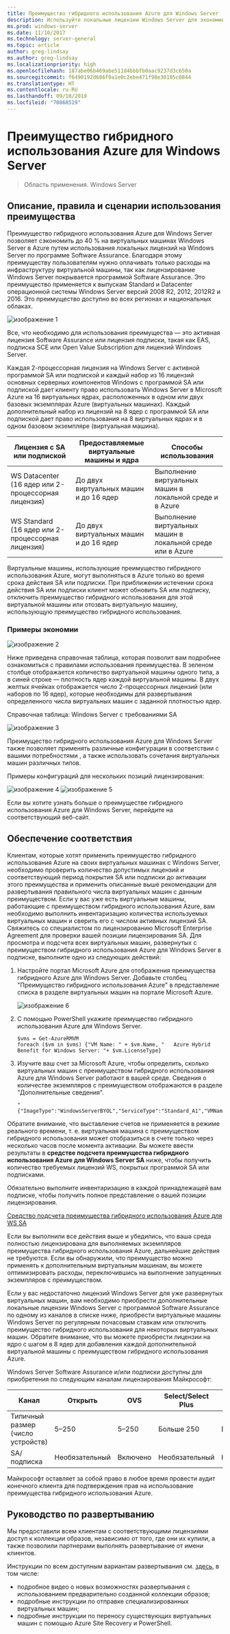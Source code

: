 ```yaml
---
title: Преимущество гибридного использования Azure для Windows Server
description: Используйте локальные лицензии Windows Server для экономии на виртуальных машинах Azure
ms.prod: windows-server
ms.date: 11/10/2017
ms.technology: server-general
ms.topic: article
author: greg-lindsay
ms.author: greg-lindsay
ms.localizationpriority: high
ms.openlocfilehash: 187abe06b469abe511d4bbbfb0aac9237d3c650a
ms.sourcegitcommit: f6490192d686f0a1e0c2ebe471f98e30105c0844
ms.translationtype: HT
ms.contentlocale: ru-RU
ms.lasthandoff: 09/10/2019
ms.locfileid: "70868519"
---
```

# <a name="azure-hybrid-benefit-for-windows-server"></a>Преимущество гибридного использования Azure для Windows Server

>Область применения. Windows Server

## <a name="benefit-description-rules-and-use-cases"></a>Описание, правила и сценарии использования преимущества

Преимущество гибридного использования Azure для Windows Server позволяет сэкономить до 40 % на виртуальных машинах Windows Server в Azure путем использования локальных лицензий на Windows Server по программе Software Assurance.  Благодаря этому преимуществу пользователям нужно оплачивать только расходы на инфраструктуру виртуальной машины, так как лицензирование Windows Server покрывается программой Software Assurance.  Это преимущество применяется к выпускам Standard и Datacenter операционной системы Windows Server версий 2008 R2, 2012, 2012R2 и 2016.  Это преимущество доступно во всех регионах и национальных облаках.


![изображение 1](media/ahb01.png)

Все, что необходимо для использования преимущества — это активная лицензия Software Assurance или лицензия подписки, такая как EAS, подписка SCE или Open Value Subscription для лицензий Windows Server.  

Каждая 2-процессорная лицензия на Windows Server с активной программой SA или подпиской и каждый набор из 16 лицензий основных серверных компонентов Windows с программой SA или подпиской дает клиенту право использовать Windows Server в Microsoft Azure на 16 виртуальных ядрах, расположенных в одном или двух базовых экземплярах Azure (виртуальных машинах). Каждый дополнительный набор из лицензий на 8 ядер с программой SA или подпиской дает право использования на 8 виртуальных ядрах и в одном базовом экземпляре (виртуальная машина).

| Лицензия с SA или подпиской            | Предоставляемые виртуальные машины и ядра            | Способы использования                                |
|-----------------------------------------|----------------------------------|-----------------------------------------------------|
| WS Datacenter (16 ядер или 2-процессорная лицензия)  | До двух виртуальных машин и до 16 ядер | Выполнение виртуальных машин в локальной среде и в Azure  |
| WS Standard (16 ядер или 2-процессорная лицензия)    | До двух виртуальных машин и до 16 ядер | Выполнение виртуальных машин в локальной среде или в Azure |

Виртуальные машины, использующие преимущество гибридного использования Azure, могут выполняться в Azure только во время срока действия SA или подписки. При приближении истечении срока действия SA или подписки клиент может обновить SA или подписку, отключить преимущество гибридного использования для этой виртуальной машины или отозвать виртуальную машину, использующую преимущество гибридного использования. 

### <a name="savings-examples"></a>Примеры экономии 

![изображение 2](media/ahb02.png)
 
Ниже приведена справочная таблица, которая позволит вам подробнее ознакомиться с правилами использования преимущества. В зеленом столбце отображается количество виртуальной машины одного типа, а в синей строке — плотность ядер каждой виртуальной машины. В двух желтых ячейках отображается число 2-процессорных лицензий (или наборов по 16 ядер), которые необходимы для развертывания определенного числа виртуальных машин с заданной плотностью ядер. 

Справочная таблица: Windows Server с требованиями SA

![изображение 3](media/ahb03.png)
 
Преимущество гибридного использования Azure для Windows Server также позволяет применять различные конфигурации в соответствии с вашими потребностями , а также использовать сочетания виртуальных машин различных типов.

Примеры конфигураций для нескольких позиций лицензирования:

![изображение 4](media/ahb04.png)
![изображение 5](media/ahb05.png)

 
Если вы хотите узнать больше о преимуществе гибридного использования Azure для Windows Server, перейдите на соответствующий веб-сайт.

## <a name="how-to-maintain-compliance"></a>Обеспечение соответствия

Клиентам, которые хотят применить преимущество гибридного использования Azure на своих виртуальных машинах с Windows Server, необходимо проверить количество допустимых лицензий и соответствующий период покрытия SA или подписки до активации этого преимущества и применить описанные выше рекомендации для развертывания правильного числа виртуальных машин с данным преимуществом. Если у вас уже есть виртуальные машины, работающие с преимуществом гибридного использования Azure, вам необходимо выполнить инвентаризацию количества используемых виртуальных машин и сверить его с числом активных лицензий SA.  Свяжитесь со специалистом по лицензированию Microsoft Enterprise Agreement для проверки вашей позиции лицензирования SA.
Для просмотра и подсчета всех виртуальных машин, развернутых с преимуществом гибридного использования Azure для Windows Server в подписке, выполните одно из следующих действий:

1. Настройте портал Microsoft Azure для отображения преимущества гибридного Azure для Windows Server. Добавьте столбец "Преимущество гибридного использования Azure" в представление списка в разделе виртуальных машин на портале Microsoft Azure. 

    ![изображение 6](media/ahb06.png)

2.  С помощью PowerShell укажите преимущество гибридного использования Azure для Windows Server.

    ```
    $vms = Get-AzureRMVM 
    foreach ($vm in $vms) {"VM Name: " + $vm.Name, "   Azure Hybrid Benefit for Windows Server: "+ $vm.LicenseType}
    ```

3.  Изучите ваш счет за Microsoft Azure, чтобы определить, сколько виртуальных машин с преимуществом гибридного использования Azure для Windows Server работают в вашей среде. Сведения о количестве экземпляров с преимуществом отображаются в разделе "Дополнительные сведения".

    ```
    "{"ImageType":"WindowsServerBYOL","ServiceType":"Standard_A1","VMName":"","UsageType":"ComputeHR"}" 
    ```

Обратите внимание, что выставление счетов не применяется в режиме реального времени, т. е. виртуальная машина с преимуществом гибридного использования может отобразиться в счете только через несколько часов после момента активации.
Вы можете ввести результаты в **средстве подсчета преимущества гибридного использования Azure для Windows Server SA** ниже, чтобы получить количество требуемых лицензий WS, покрытых программой SA или подписками.

Обязательно выполните инвентаризацию в каждой принадлежащей вам подписке, чтобы получить полное представление о вашей позиции лицензирования.

[Средство подсчета преимущества гибридного использования Azure для WS SA](http://download.microsoft.com/download/7/1/2/712FEFF0-155C-4ABF-96C0-CE4EC4DB0516/Azure_Hybrid_Benefit_Windows_Server_SA_Count_Tool.xlsx)

Если вы выполнили все действия выше и убедились, что ваша среда полностью лицензирована для выполняемых экземпляров преимущества гибридного использования Azure, дальнейшие действия не требуются. Если вы обнаружили, что преимущество можно применять к дополнительным виртуальным машинам, вы можете оптимизировать расходы, переключившись на выполнение запущенных экземпляров с преимуществом.

Если у вас недостаточно лицензий Windows Server для уже развернутых виртуальных машин, вам необходимо приобрести дополнительные локальные лицензии Windows Server с программой Software Assurance по одному из каналов в списке ниже, приобрести виртуальные машины Windows Server по регулярным почасовым ставкам или отключить преимущество гибридного использования для некоторых виртуальных машин. Обратите внимание, что вы можете приобрести лицензии на ядро с шагом в 8 ядер для добавления каждой дополнительной виртуальной машины с преимуществом гибридного использования Azure. 

Windows Server Software Assurance и/или подписки доступны для приобретения по следующим каналам лицензирования Майкрософт:

| Канал                      | Открыть     | OVS      | Select/Select Plus  | MPSA       | EA/EAS   |
|------------------------------|----------|----------|-----------------------|-----------|----------|
| Типичный размер (число устройств)  | 5–250    | 5–250    | Больше 250                  | Больше 250      | Больше 500     |
| SA/подписка            | Необязательный | Включено | Необязательный              | Необязательный  | Включено |

Майкрософт оставляет за собой право в любое время провести аудит конечного клиента для подтверждения прав на использование преимущества гибридного использования Azure. 

## <a name="deployment-guidance"></a>Руководство по развертыванию 

Мы предоставили всем клиентам с соответствующими лицензиями доступ к коллекции образов, независимо от того, где они их купили, а также позволили партнерами выполнять развертывание от имени клиентов. 

Инструкции по всем доступным вариантам развертывания см. [здесь](https://azure.microsoft.com/pricing/hybrid-use-benefit/), в том числе: 
-   подробное видео о новых возможностях развертывания с использованием предварительно созданной коллекции образов;
-   подробные инструкции по отправке специализированных виртуальных машин; 
-   подробные инструкции по переносу существующих виртуальных машин с помощью Azure Site Recovery и PowerShell. 
